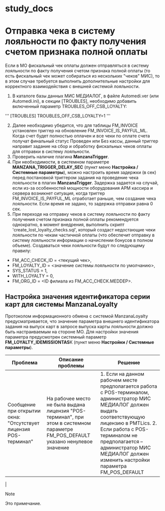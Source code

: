 # study_docs
# Отправка чека в систему лояльности по факту получения счетом признака полной оплаты
Если в МО фискальный чек оплаты должен отправляться в систему лояльности по факту получения счетом признака полной оплаты (то есть фискальный чек может собираться из нескольких "чеков" МИС), то в этом случае требуется выполнить дополнительные настройки для корректного взаимодействия с внешней системой лояльности.
1. В каталоге базы данных МИС МЕДИАЛОГ, в файле Automedi.ver (или Аutomedi.ini), в секции [TROUBLES], необходимо добавить включенный параметр TROUBLES_OFF_CSB_LOYALTY: 

'''
[TROUBLES]
TROUBLES_OFF_CSB_LOYALTY=1
'''

2. Далее необходимо убедится, что для таблицы FM_INVOICE установлен триггер на обновление FM_INVOICE_IS_PAYFUL_ML. Когда счет будет полностью оплачен и все чеки по оплате счета получат финальный статус Проведен или Без кассы, данный триггер направит задание на сбор и обработку фискальных чеков оплаты для отправки в систему лояльности.
3.	Проверить наличие плагина **ManzanaTrigger**.
4.	При необходимости, в системном параметре **MANZANA_TRIGGER_DELAY_SEC** (пункт меню **Настройка / Системные параметры**), можно настроить время задержки (в сек) перед постановкой триггером задания на проведение чека лояльности в плагин **ManzanaTrigger**. Задержка задается  на случай, если из-за особенностей мощности оборудования АРМ кассира и сервера возникнет ситуация, когда триггер FM_INVOICE_IS_PAYFUL_ML отработает раньше, чем создание чека лояльности. Если время не задано, то задержка отправки равна 0 сек.
5.	При переходе на отправку чеков в систему лояльности по факту получения счетом признака полной оплаты рекомендуется однократно, в момент внедрения, выполнить скрипт 'create_lost_loyalty_checks.sql', который создаст недостающие чеки лояльности по чекам частичной оплаты (что обеспечит отправку в систему лояльности информации о начислении бонусов в полном объеме).
Создаваться чеки лояльности будут по следующему правилу:
*	FM_ACC_CHECK_ID = <текущий чек>,
*	FM_LOYALTY_ID = <значение системы лояльности по умолчанию>,
*	SYS_STATUS = 1,
*	WITH_LOYALTY = 0,
*	FM_ORG_ID = <ID филиала из FM_ACC_CHECK.MEDDEP>.
## Настройка значения идентификатора серии карт для системы ManzanaLoyalty
Протоколом информационного обмена с системой ManzanaLoyalty предусматривается, что значение параметра внешнего идентификатора задания на выпуск карт в запросе выпуска карты лояльности должно быть настраиваемым на стороне МО. Для настройки значения параметра предусмотрен системный параметр **FM_LOYALTY_IDEMISSIONTAS**K (пункт меню **Настройки / Системные параметры**).

| Проблема | Описание проблемы | Решение |
|----------|----------|----------|
| Сообщение при открытии окна: "Отсутствует лицензия POS-терминал"    | На рабочее место не была выдана лицензия "POS-терминал", при этом в системном параметре FM_POS_DEFAULT указано ненулевое значение   | 1. Если на данном рабочем месте предполагается работа с POS-терминалом, администратор МИС МЕДИАЛОГ должен выдать соответствующую лицензию в PMTLics. 2. Если работа с POS-терминалом не предполагается – администратор МИС МЕДИАЛОГ должен изменить настройки параметра FM_POS_DEFAULT
|

> [!NOTE]  
> Это примечание.
